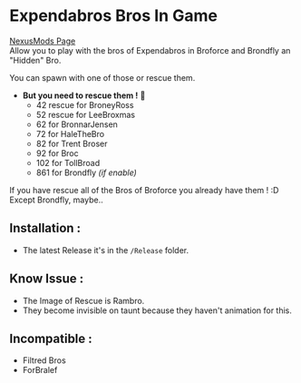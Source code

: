 # Expendabros Bros In Game
[NexusMods Page](https://www.nexusmods.com/broforce/mods/3)  
Allow you to play with the bros of Expendabros in Broforce and Brondfly an "Hidden" Bro.

You can spawn with one of those or rescue them.

* **But you need to rescue them !**  💪
    * 42 rescue for BroneyRoss
    * 52 rescue for LeeBroxmas
    * 62 for BronnarJensen
    * 72 for HaleTheBro
    * 82 for Trent Broser
    * 92 for Broc
    * 102 for TollBroad
    * 861 for Brondfly *(if enable)*

If you have rescue all of the Bros of Broforce you already have them ! :D  
Except Brondfly, maybe.. 

## Installation :
 * The latest Release it's in the `/Release` folder.  

## Know Issue :
* The Image of Rescue is Rambro.
* They become invisible on taunt because they haven't animation for this.

## Incompatible :
 * Filtred Bros 
 * ForBralef
  
  